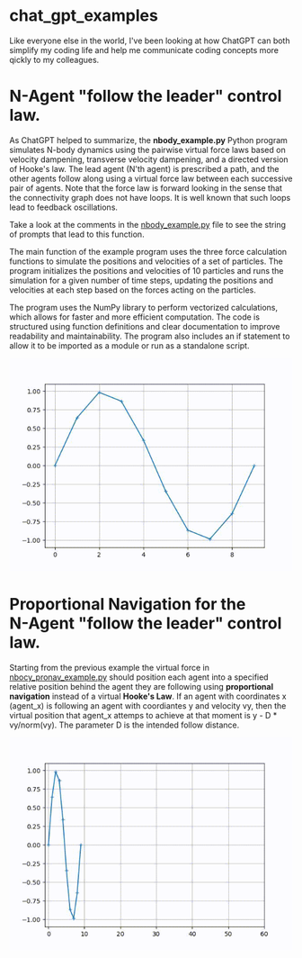 # chat_gpt_examples

Like everyone else in the world, I've been looking at how ChatGPT can both simplify my coding life and help me communicate coding concepts more qickly to my colleagues.

# N-Agent "follow the leader" control law.
As ChatGPT helped to summarize, the **nbody_example.py** Python program simulates N-body dynamics using the pairwise virtual force laws based on velocity dampening, transverse velocity dampening, and a directed version of Hooke's law. The lead agent (N'th agent) is prescribed a path, and the other agents follow along using a virtual force law between each successive pair of agents.  Note that the force law is forward looking in the sense that the connectivity graph does not have loops.  It is well known that such loops lead to feedback oscillations.

Take a look at the comments in the [nbody_example.py](nbody_example.py) file to see the string of prompts that lead to this function.

The main function of the example program uses the three force calculation functions to simulate the positions and velocities of a set of particles. The program initializes the positions and velocities of 10 particles and runs the simulation for a given number of time steps, updating the positions and velocities at each step based on the forces acting on the particles. 

The program uses the NumPy library to perform vectorized calculations, which allows for faster and more efficient computation. The code is structured using function definitions and clear documentation to improve readability and maintainability. The program also includes an if statement to allow it to be imported as a module or run as a standalone script.

![One agent leading nine others](./follow_the_leader.gif)

# Proportional Navigation for the <br> N-Agent "follow the leader" control law.
Starting from the previous example the virtual force in [nbocy_pronav_example.py](nbody_pronav_example.py) should position each agent into a specified relative position behind the agent they are following using **proportional navigation** instead of a virtual **Hooke's Law**.  If an agent with coordinates x (agent_x) is following an agent with coordiantes y and velocity vy, then the virtual position that agent_x attemps to achieve at that moment is y - D * vy/norm(vy).  The parameter D is the intended follow distance.

![One agent leading nine others](./pronav_follow_the_leader.gif)
